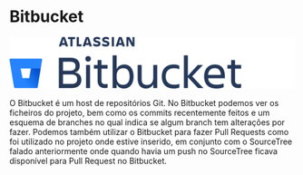 # Bitbucket

![Bitbucket logo](../../.gitbook/assets/bitbucket.png)

O Bitbucket é um host de repositórios Git. No Bitbucket podemos ver os ficheiros do projeto, bem  como os commits recentemente feitos e um esquema de branches no qual indica se algum branch tem alterações por fazer. Podemos também utilizar o Bitbucket para fazer Pull Requests como foi utilizado no projeto onde estive inserido, em conjunto com o SourceTree falado anteriormente onde quando havia um push no SourceTree ficava disponível para Pull Request no Bitbucket.
